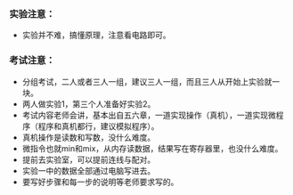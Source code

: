 ### 实验注意：
- 实验并不难，搞懂原理，注意看电路即可。
### 考试注意：
- 分组考试，二人或者三人一组，建议三人一组，而且三人从开始上实验就一块。
- 两人做实验1，第三个人准备好实验2。
- 考试内容老师会讲，基本出自五六章，一道实现操作（真机），一道实现微程序（程序和真机都行，建议模拟程序）。
- 真机操作是读数和写数，没什么难度。
- 微指令也就min和mix，从内存读数据，结果写在寄存器里，也没什么难度。
- 提前去实验室，可以提前连线与配对。
- 实验一中的数据全部通过电脑写进去。
- 要写好步骤和每一步的说明等老师要求写的。